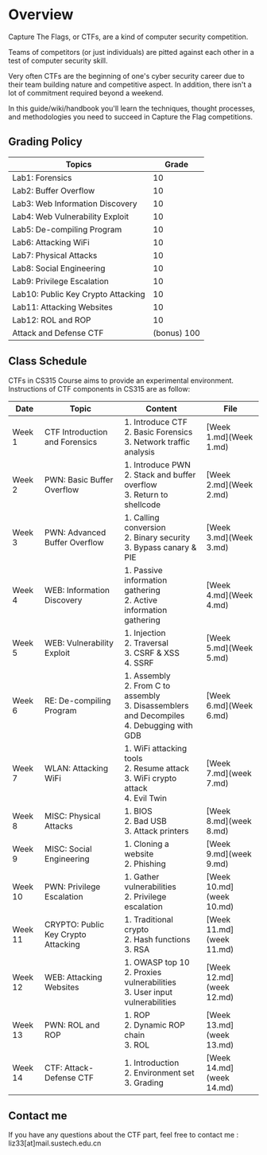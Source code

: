 # Overview

Capture The Flags, or CTFs, are a kind of computer security competition.

Teams of competitors (or just individuals) are pitted against each other in a test of computer security skill.

Very often CTFs are the beginning of one's cyber security career due to their team building nature and competitive aspect. In addition, there isn't a lot of commitment required beyond a weekend.

In this guide/wiki/handbook you'll learn the techniques, thought processes, and methodologies you need to succeed in Capture the Flag competitions.

## Grading Policy

| Topics                             | Grade       |
| ---------------------------------- | ----------- |
| Lab1: Forensics                    | 10          |
| Lab2: Buffer Overflow              | 10          |
| Lab3: Web Information Discovery    | 10          |
| Lab4: Web Vulnerability Exploit    | 10          |
| Lab5: De-compiling Program         | 10          |
| Lab6: Attacking WiFi               | 10          |
| Lab7: Physical Attacks             | 10          |
| Lab8: Social Engineering           | 10          |
| Lab9: Privilege Escalation         | 10          |
| Lab10: Public Key Crypto Attacking | 10          |
| Lab11: Attacking Websites          | 10          |
| Lab12: ROL and ROP                 | 10          |
| Attack and Defense CTF             | (bonus) 100 |

## Class Schedule

CTFs in CS315 Course aims to provide an experimental environment. Instructions of CTF components in CS315 are as follow:

| Date    | Topic                               | Content                                                      | File                     |
| ------- | ----------------------------------- | ------------------------------------------------------------ | ------------------------ |
| Week 1  | CTF Introduction and Forensics      | 1. Introduce CTF<br />2. Basic Forensics<br />3. Network traffic analysis | [Week 1.md](Week 1.md)   |
| Week 2  | PWN: Basic Buffer Overflow          | 1. Introduce PWN<br />2. Stack and buffer overflow<br />3. Return to shellcode | [Week 2.md](Week 2.md)   |
| Week 3  | PWN: Advanced Buffer Overflow       | 1. Calling conversion<br />2. Binary security<br />3. Bypass canary & PIE | [Week 3.md](Week 3.md)   |
| Week 4  | WEB: Information Discovery          | 1. Passive information gathering<br />2. Active information gathering | [Week 4.md](Week 4.md)   |
| Week 5  | WEB: Vulnerability Exploit          | 1. Injection<br />2. Traversal<br />3. CSRF & XSS<br />4. SSRF | [Week 5.md](Week 5.md)   |
| Week 6  | RE: De-compiling Program            | 1. Assembly<br />2. From C to assembly<br />3. Disassemblers and Decompiles<br />4. Debugging with GDB | [Week 6.md](Week 6.md)   |
| Week 7  | WLAN: Attacking WiFi                | 1. WiFi attacking tools<br />2. Resume attack<br />3. WiFi crypto attack<br />4. Evil Twin | [Week 7.md](week 7.md)   |
| Week 8  | MISC: Physical Attacks              | 1. BIOS<br />2. Bad USB<br />3. Attack printers              | [Week 8.md](week 8.md)   |
| Week 9  | MISC: Social Engineering            | 1. Cloning a website<br />2. Phishing                        | [Week 9.md](week 9.md)   |
| Week 10 | PWN: Privilege Escalation           | 1. Gather vulnerabilities<br />2. Privilege escalation       | [Week 10.md](week 10.md) |
| Week 11 | CRYPTO: Public Key Crypto Attacking | 1. Traditional crypto<br />2. Hash functions<br />3. RSA     | [Week 11.md](week 11.md) |
| Week 12 | WEB: Attacking Websites             | 1. OWASP top 10<br />2. Proxies vulnerabilities<br />3. User input vulnerabilities | [Week 12.md](week 12.md) |
| Week 13 | PWN: ROL and ROP                    | 1. ROP<br />2. Dynamic ROP chain<br />3. ROL                 | [Week 13.md](week 13.md) |
| Week 14 | CTF: Attack-Defense CTF             | 1. Introduction<br />2. Environment set<br />3. Grading      | [Week 14.md](week 14.md) |

## Contact me

If you have any questions about the CTF part, feel free to contact me : liz33[at]mail.sustech.edu.cn


